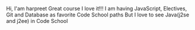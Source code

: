 Hi, I'am harpreet
Great course I love it!!!
I am having JavaScript, Electives, Git and Database as favorite Code School paths
But I love to see Java(j2se and j2ee) in Code School